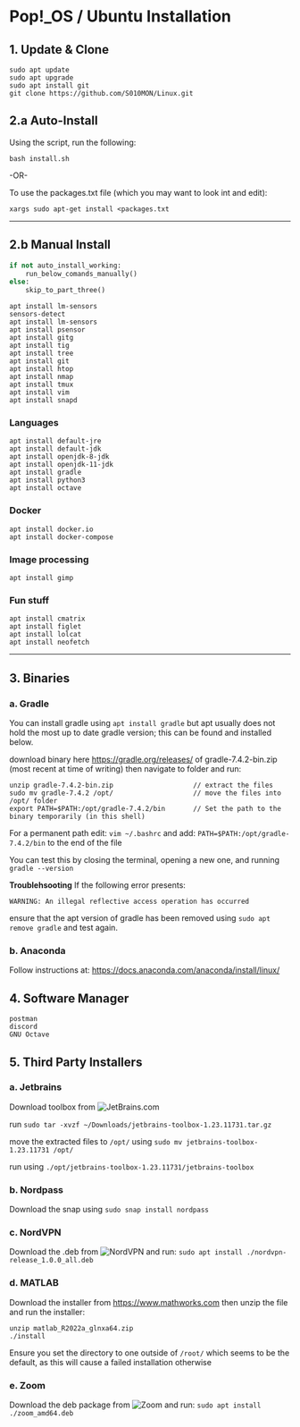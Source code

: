 # Pop!\_OS / Ubuntu Installation
 
## 1. Update & Clone  
    sudo apt update
    sudo apt upgrade
    sudo apt install git
    git clone https://github.com/S010MON/Linux.git
   
## 2.a Auto-Install
Using the script, run the following:

    bash install.sh
 
-OR- 

To use the packages.txt file (which you may want to look int and edit):

    xargs sudo apt-get install <packages.txt

-----------------------------------------
    
## 2.b Manual Install
```python
if not auto_install_working: 
    run_below_comands_manually()
else:
    skip_to_part_three()
```
    apt install lm-sensors
    sensors-detect
    apt install lm-sensors
    apt install psensor
    apt install gitg
    apt install tig
    apt install tree
    apt install git
    apt install htop
    apt install nmap
    apt install tmux
    apt install vim
    apt install snapd

### Languages
    apt install default-jre
    apt install default-jdk
    apt install openjdk-8-jdk
    apt install openjdk-11-jdk
    apt install gradle
    apt install python3
    apt install octave

### Docker
    apt install docker.io
    apt install docker-compose

### Image processing
    apt install gimp

### Fun stuff
    apt install cmatrix
    apt install figlet
    apt install lolcat
    apt install neofetch

-----------------------------------------

## 3. Binaries

   ### a. Gradle
   You can install gradle using `apt install gradle` but apt usually does not hold the most up to date gradle version; this can be found and installed below. 
   
   download binary here https://gradle.org/releases/ of gradle-7.4.2-bin.zip (most recent at time of writing) then navigate to folder and run:
   
```
unzip gradle-7.4.2-bin.zip                    // extract the files
sudo mv gradle-7.4.2 /opt/                    // move the files into /opt/ folder
export PATH=$PATH:/opt/gradle-7.4.2/bin       // Set the path to the binary temporarily (in this shell)
```
For a permanent path edit: `vim ~/.bashrc`
and add: `PATH=$PATH:/opt/gradle-7.4.2/bin` to the end of the file

You can test this by closing the terminal, opening a new one, and running `gradle --version`

**Troublehsooting** If the following error presents:
```
WARNING: An illegal reflective access operation has occurred
```
ensure that the apt version of gradle has been removed using `sudo apt remove gradle` and test again. 

   ### b. Anaconda
   Follow instructions at: https://docs.anaconda.com/anaconda/install/linux/
      
## 4.   Software Manager
  
    postman
    discord
    GNU Octave
    
## 5. Third Party Installers

   ### a. Jetbrains
 
   Download toolbox from ![JetBrains.com](https://www.jetbrains.com/toolbox-app/)
   
   run `sudo tar -xvzf ~/Downloads/jetbrains-toolbox-1.23.11731.tar.gz`
  
   move the extracted files to `/opt/` using `sudo mv jetbrains-toolbox-1.23.11731 /opt/`
   
   run using `./opt/jetbrains-toolbox-1.23.11731/jetbrains-toolbox`
  
   ### b. Nordpass
   
   Download the snap using `sudo snap install nordpass`
   
   ### c. NordVPN
   
   Download the .deb from ![NordVPN](https://nordvpn.com/nl/download/) and run: `sudo apt install ./nordvpn-release_1.0.0_all.deb`
  
   ### d. MATLAB
   
   Download the installer from https://www.mathworks.com then unzip the file and run the installer:
   ```
   unzip matlab_R2022a_glnxa64.zip
   ./install
   ```
   Ensure you set the directory to one outside of `/root/` which seems to be the default, as this will cause a failed installation otherwise
  
   ### e. Zoom
   Download the deb package from ![Zoom](https://zoom.us/download?os=linux) and run: `sudo apt install ./zoom_amd64.deb`
    
    

    
